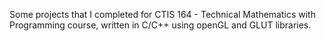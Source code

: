 Some projects that I completed for CTIS 164 - Technical Mathematics with Programming course, written in C/C++ using openGL and GLUT libraries.
